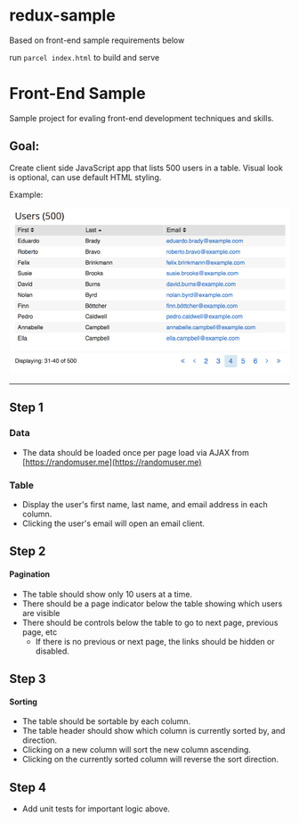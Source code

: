 # redux-sample
Based on front-end sample requirements below

run `parcel index.html` to build and serve

# Front-End Sample
Sample project for evaling front-end development techniques and skills.


## Goal:
Create client side JavaScript app that lists 500 users in a table.
Visual look is optional, can use default HTML styling.

Example:

![Sample](./sample.png)

----

## Step 1

### Data
- The data should be loaded once per page load via AJAX from [https://randomuser.me](https://randomuser.me)

### Table
- Display the user's first name, last name, and email address in each column.
- Clicking the user's email will open an email client.

## Step 2

#### Pagination
- The table should show only 10 users at a time.
- There should be a page indicator below the table showing which users are visible
- There should be controls below the table to go to next page, previous page, etc
	- If there is no previous or next page, the links should be hidden or disabled.

## Step 3

#### Sorting
- The table should be sortable by each column.
- The table header should show which column is currently sorted by, and direction.
- Clicking on a new column will sort the new column ascending.
- Clicking on the currently sorted column will reverse the sort direction.

## Step 4

- Add unit tests for important logic above.
